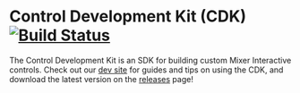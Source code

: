 # Control Development Kit (CDK) [![Build Status](https://travis-ci.org/mixer/cdk.svg?branch=master)](https://travis-ci.org/mixer/cdk)

The Control Development Kit is an SDK for building custom Mixer Interactive controls. Check out our [dev site](https://dev.mixer.com/reference/interactive_next/index.html) for guides and tips on using the CDK, and download the latest version on the [releases](https://github.com/mixer/cdk/releases) page!
